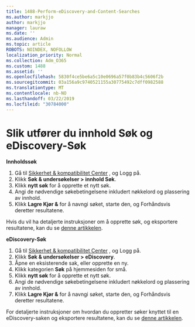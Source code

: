```yaml
---
title: 1488-Perform-eDiscovery-and-Content-Searches
ms.author: markjjo
author: markjjo
manager: lauraw
ms.date: ''
ms.audience: Admin
ms.topic: article
ROBOTS: NOINDEX, NOFOLLOW
localization_priority: Normal
ms.collection: Adm_O365
ms.custom: 1488
ms.assetid: ''
ms.openlocfilehash: 5830f4ce5be6a5c10e0696a57f0b83b4c5606f2b
ms.sourcegitcommit: 03a156a9c9740521155a30775492c7dff0982588
ms.translationtype: MT
ms.contentlocale: nb-NO
ms.lasthandoff: 03/22/2019
ms.locfileid: "30784000"
---
```

# <a name="how-to-perform-content-searches-and-ediscovery-searches"></a>Slik utfører du innhold Søk og eDiscovery-Søk

**Innholdssøk**

1. Gå til [Sikkerhet & kompatibilitet Center](https://protection.office.com) , og Logg på.
2. Klikk **Søk & undersøkelser > innhold Søk**.
3. Klikk **nytt søk** for å opprette et nytt søk.
4. Angi de nødvendige søkebetingelsene inkludert nøkkelord og plassering av innhold.  
5. Klikk **Lagre Kjør &** for å navngi søket, starte den, og Forhåndsvis deretter resultatene. 
 
Hvis du vil ha detaljerte instruksjoner om å opprette søk, og eksportere resultatene, kan du se [denne artikkelen](https://docs.microsoft.com/office365/securitycompliance/content-search).

**eDiscovery-Søk**

1. Gå til [Sikkerhet & kompatibilitet Center](https://protection.office.com) , og Logg på.
2. Klikk **Søk & undersøkelser > eDiscovery**.
3. Åpne en eksisterende sak, eller opprette en ny.
4. Klikk kategorien **Søk** på hjemmesiden for små.  
5. Klikk **nytt søk** for å opprette et nytt søk.
6. Angi de nødvendige søkebetingelsene inkludert nøkkelord og plassering av innhold.  
7. Klikk **Lagre Kjør &** for å navngi søket, starte den, og Forhåndsvis deretter resultatene.

For detaljerte instruksjoner om hvordan du oppretter søker knyttet til en eDiscovery-saken og eksportere resultatene, kan du se [denne artikkelen](https://docs.microsoft.com/office365/securitycompliance/ediscovery-cases).